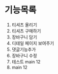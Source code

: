 # 기능목록
1. 티셔츠 올리기
2. 티셔츠 구매하기
3. 장바구니 담기
4. 디테일 페이지 보여주기
5. 댓글기능추가
6. 장바구니 수정
7. 테스트 main 12
8. main 12